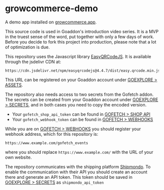 # growcommerce-demo

A demo app installed on [growcommerce.app](https://www.growcommerce.app).

This source code is used in Goaddon's introduction video series. It is a MVP in the truest sense of the word, put together with only a few days of work. Before you decide to fork this project into production, please note that a lot of optimization is due.

This repository uses the Javascript library [EasyQRCodeJS](https://github.com/ushelp/EasyQRCodeJS). It is available through the jsdelivr CDN at:

```
https://cdn.jsdelivr.net/npm/easyqrcodejs@4.4.7/dist/easy.qrcode.min.js
```

This URL can be registered on your Goaddon account under [GOEXPLORE > ASSETS](https://goaddon.com/en/addons/5bb227d283c3360abe01e036/manage#page=assets).

The repository also needs access to two secrets from the Gofetch addon. The secrets can be created from your Goaddon account under [GOEXPLORE > SECRETS](https://goaddon.com/en/addons/5bb227d283c3360abe01e036/manage#page=secrets), and in both cases you need to copy the encoded version.

- Your `gofetch_shop_api_token` can be found in [GOFETCH > SHOP API](https://goaddon.com/en/addons/5b9ff6463ab42f43522b30cf/manage#page=shop_api)
- Your `gofetch_webhook_token` can be found in [GOFETCH > WEBHOOKS](https://goaddon.com/en/addons/5b9ff6463ab42f43522b30cf/manage#page=webhooks)

While you are on [GOFETCH > WEBHOOKS](https://goaddon.com/en/addons/5b9ff6463ab42f43522b30cf/manage#page=webhooks) you should register your webhook address, which for this repository is:

```
https://www.example.com/gofetch_events
```

where you should replace `https://www.example.com/` with the URL of your own website.

The repository communicates with the shipping platform [Shipmondo](https://shipmondo.com/). To enable the communication with their API you should create an account there and generate an API token. This token should be saved in [GOEXPLORE > SECRETS](https://goaddon.com/en/addons/5bb227d283c3360abe01e036/manage#page=secrets) as `shipmondo_api_token`